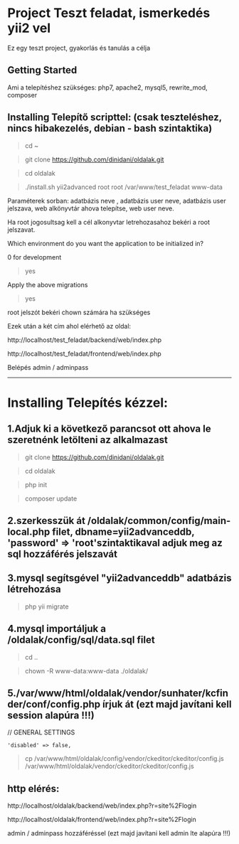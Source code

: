 # Project Teszt feladat, ismerkedés yii2 vel

Ez egy teszt project, gyakorlás és tanulás a célja


## Getting Started

Ami a telepítéshez szükséges: php7, apache2, mysql5, rewrite_mod, composer


## Installing Telepítő scripttel: (csak teszteléshez, nincs hibakezelés, debian - bash szintaktika)

> cd ~

> git clone https://github.com/dinidani/oldalak.git

> cd oldalak

> ./install.sh yii2advanced root root /var/www/test_feladat www-data

Paraméterek sorban: adatbázis neve , adatbázis user neve, adatbázis user jelszava, web alkönyvtár ahova telepítse, web user neve.

Ha root jogosultsag kell a cél alkonyvtar letrehozasahoz bekéri a root jelszavat.

Which environment do you want the application to be initialized in?

0 for development

> yes


Apply the above migrations

> yes


root jelszót bekéri chown számára ha szükséges

> <password>


Ezek után a két cím ahol elérhető az oldal:

http://localhost/test_feladat/backend/web/index.php

http://localhost/test_feladat/frontend/web/index.php


Belépés admin / adminpass

*****************************************************************************************

# Installing Telepítés kézzel:

## 1.Adjuk ki a következő parancsot ott ahova le szeretnénk letölteni az alkalmazast

> git clone https://github.com/dinidani/oldalak.git

> cd oldalak

> php init

> composer update

## 2.szerkesszük át /oldalak/common/config/main-local.php filet, dbname=yii2advanceddb, 'password' => 'root'szintaktikaval adjuk meg az sql hozzáférés jelszavát

## 3.mysql segítsgével "yii2advanceddb" adatbázis létrehozása

> php yii migrate

## 4.mysql importáljuk a /oldalak/config/sql/data.sql filet


> cd ..

> chown -R www-data:www-data ./oldalak/

## 5./var/www/html/oldalak/vendor/sunhater/kcfinder/conf/config.php írjuk át (ezt majd javítani kell session alapúra !!!)


// GENERAL SETTINGS

    'disabled' => false,


> cp /var/www/html/oldalak/config/vendor/ckeditor/ckeditor/config.js /var/www/html/oldalak/vendor/ckeditor/ckeditor/config.js



## http elérés:

http://localhost/oldalak/backend/web/index.php?r=site%2Flogin

http://localhost/oldalak/frontend/web/index.php?r=site%2Flogin


admin / adminpass hozzáféréssel (ezt majd javítani kell admin lte alapúra !!!)
